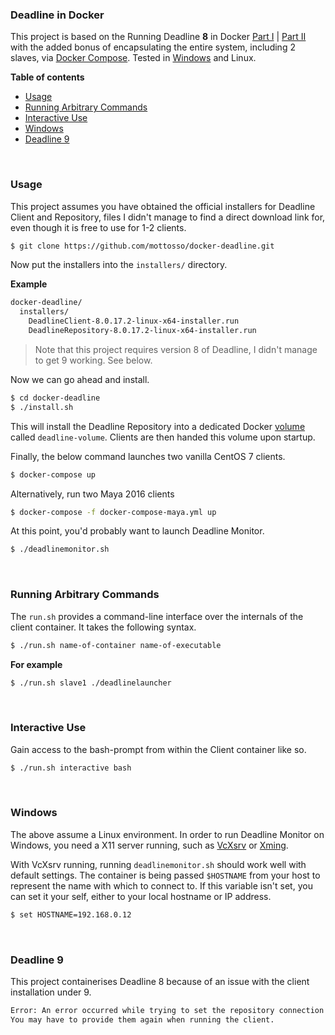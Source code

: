 ### Deadline in Docker

This project is based on the Running Deadline **8** in Docker [Part I](http://deadline.thinkboxsoftware.com/feature-blog/2016/12/02/running-deadline-in-containers-part-1) | [Part II](http://deadline.thinkboxsoftware.com/feature-blog/2016/12/9/running-deadline-in-containers-part-2) with the added bonus of encapsulating the entire system, including 2 slaves, via [Docker Compose](https://docs.docker.com/marcompose/overview/). Tested in [Windows](#windows) and Linux.

**Table of contents**

- [Usage](#usage)
- [Running Arbitrary Commands](#running-arbitrary-commands)
- [Interactive Use](#interactive-use)
- [Windows](windows)
- [Deadline 9](#deadline-9)

<br>

### Usage

This project assumes you have obtained the official installers for Deadline Client and Repository, files I didn't manage to find a direct download link for, even though it is free to use for 1-2 clients.

```bash
$ git clone https://github.com/mottosso/docker-deadline.git
```

Now put the installers into the `installers/` directory.

**Example**

```bash
docker-deadline/
  installers/
    DeadlineClient-8.0.17.2-linux-x64-installer.run
    DeadlineRepository-8.0.17.2-linux-x64-installer.run
```

> Note that this project requires version 8 of Deadline, I didn't manage to get 9 working. See below.

Now we can go ahead and install.

```bash
$ cd docker-deadline
$ ./install.sh
```

This will install the Deadline Repository into a dedicated Docker [volume]() called `deadline-volume`. Clients are then handed this volume upon startup.

Finally, the below command launches two vanilla CentOS 7 clients.

```bash
$ docker-compose up
```

Alternatively, run two Maya 2016 clients

```bash
$ docker-compose -f docker-compose-maya.yml up
```

At this point, you'd probably want to launch Deadline Monitor.

```bash
$ ./deadlinemonitor.sh
```

<br>

### Running Arbitrary Commands

The `run.sh` provides a command-line interface over the internals of the client container. It takes the following syntax.

```bash
$ ./run.sh name-of-container name-of-executable
```

**For example**

```bash
$ ./run.sh slave1 ./deadlinelauncher
```

<br>

### Interactive Use

Gain access to the bash-prompt from within the Client container like so.

```bash
$ ./run.sh interactive bash
```

<br>

### Windows

The above assume a Linux environment. In order to run Deadline Monitor on Windows, you need a X11 server running, such as [VcXsrv](https://sourceforge.net/projects/vcxsrv/) or [Xming](https://sourceforge.net/projects/xming/).

With VcXsrv running, running `deadlinemonitor.sh` should work well with default settings. The container is being passed `$HOSTNAME` from your host to represent the name with which to connect to. If this variable isn't set, you can set it your self, either to your local hostname or IP address.

```bat
$ set HOSTNAME=192.168.0.12
```

<br>

### Deadline 9

This project containerises Deadline 8 because of an issue with the client installation under 9.

```bash
Error: An error occurred while trying to set the repository connection settings.
You may have to provide them again when running the client.
```
